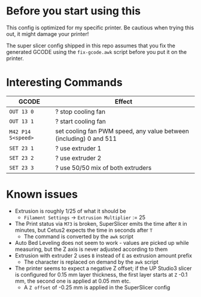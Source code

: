 # Before you start using this

This config is optimized for my specific printer. Be cautious when trying this
out, it might damage your printer!

The super slicer config shipped in this repo assumes that you fix the generated
GCODE using the `fix-gcode.awk` script before you put it on the printer.

# Interesting Commands

| GCODE              | Effect                                                             |
| ------------------ | ------------------------------------------------------------------ |
| `OUT 13 0`         | ? stop cooling fan                                                 |
| `OUT 13 1`         | ? start cooling fan                                                |
| `M42 P14 S<speed>` | set cooling fan PWM speed, any value between (including) 0 and 511 |
| `SET 23 1`         | ? use extruder 1                                                   |
| `SET 23 2`         | ? use extruder 2                                                   |
| `SET 23 3`         | ? use 50/50 mix of both extruders                                  |


# Known issues

- Extrusion is roughly 1/25 of what it should be
  - `Filament Settings` -> `Extrusion Multiplier` := 25
- The Print status via `M73` is broken, SuperSlicer emits the time after `R` in
  minutes, but Cetus2 expects the time in seconds after `T`
  - The command is converted by the `awk` script
- Auto Bed Leveling does not seem to work - values are picked up while
  measuring, but the Z axis is never adjusted according to them
- Extrusion with extruder 2 uses `B` instead of `E` as extrusion amount prefix
  - The character is replaced on demand by the `awk` script
- The printer seems to expect a negative Z offset; if the UP Studio3 slicer is
  configured for 0.15 mm layer thickness, the first layer starts at `Z` -0.1
  mm, the second one is applied at 0.05 mm etc.
  - A `Z offset` of -0.25 mm is applied in the SuperSlicer config
